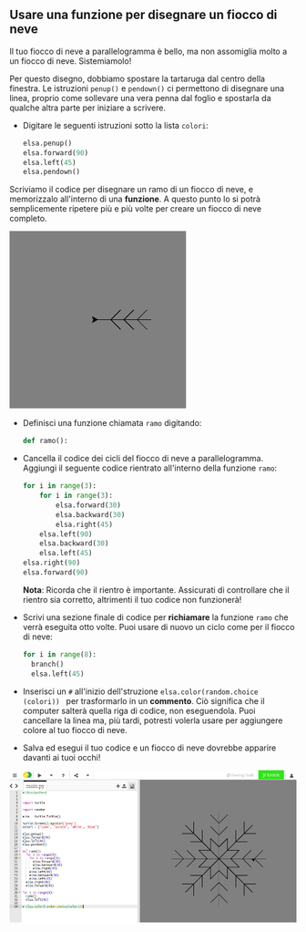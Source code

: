 ## Usare una funzione per disegnare un fiocco di neve

Il tuo fiocco di neve a parallelogramma è bello, ma non assomiglia molto a un fiocco di neve. Sistemiamolo!

Per questo disegno, dobbiamo spostare la tartaruga dal centro della finestra. Le istruzioni `penup()` e `pendown()` ci permettono di disegnare una linea, proprio come sollevare una vera penna dal foglio e spostarla da qualche altra parte per iniziare a scrivere.

- Digitare le seguenti istruzioni sotto la lista `colori`:
    
    ```python
    elsa.penup()
    elsa.forward(90)
    elsa.left(45)
    elsa.pendown()
    ```

Scriviamo il codice per disegnare un ramo di un fiocco di neve, e memorizzalo all'interno di una **funzione**. A questo punto lo si potrà semplicemente ripetere più e più volte per creare un fiocco di neve completo.

![branch](images/branch.PNG)

- Definisci una funzione chiamata `ramo` digitando:
    
    ```python
    def ramo():
    ```

- Cancella il codice dei cicli del fiocco di neve a parallelogramma. Aggiungi il seguente codice rientrato all'interno della funzione `ramo`:
    
    ```python
    for i in range(3):
        for i in range(3):
            elsa.forward(30)
            elsa.backward(30)
            elsa.right(45)
        elsa.left(90)
        elsa.backward(30)
        elsa.left(45)
    elsa.right(90)
    elsa.forward(90)
    ```
    
    **Nota**: Ricorda che il rientro è importante. Assicurati di controllare che il rientro sia corretto, altrimenti il tuo codice non funzionerà!

- Scrivi una sezione finale di codice per **richiamare** la funzione `ramo` che verrà eseguita otto volte. Puoi usare di nuovo un ciclo come per il fiocco di neve:
    
    ```python
    for i in range(8):
      branch()
      elsa.left(45)
    ```

- Inserisci un `#` all'inizio dell'struzione `elsa.color(random.choice (colori)) ` per trasformarlo in un **commento**. Ciò significa che il computer salterà quella riga di codice, non eseguendola. Puoi cancellare la linea ma, più tardi, potresti volerla usare per aggiungere colore al tuo fiocco di neve.

- Salva ed esegui il tuo codice e un fiocco di neve dovrebbe apparire davanti ai tuoi occhi!

![](images/snowflake2.png)
